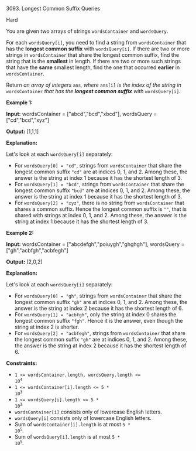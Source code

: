3093\. Longest Common Suffix Queries

Hard

You are given two arrays of strings `wordsContainer` and `wordsQuery`.

For each `wordsQuery[i]`, you need to find a string from `wordsContainer` that has the **longest common suffix** with `wordsQuery[i]`. If there are two or more strings in `wordsContainer` that share the longest common suffix, find the string that is the **smallest** in length. If there are two or more such strings that have the **same** smallest length, find the one that occurred **earlier** in `wordsContainer`.

Return _an array of integers_ `ans`_, where_ `ans[i]` _is the index of the string in_ `wordsContainer` _that has the **longest common suffix** with_ `wordsQuery[i]`_._

**Example 1:**

**Input:** wordsContainer = ["abcd","bcd","xbcd"], wordsQuery = ["cd","bcd","xyz"]

**Output:** [1,1,1]

**Explanation:**

Let's look at each `wordsQuery[i]` separately:

*   For `wordsQuery[0] = "cd"`, strings from `wordsContainer` that share the longest common suffix `"cd"` are at indices 0, 1, and 2. Among these, the answer is the string at index 1 because it has the shortest length of 3.
*   For `wordsQuery[1] = "bcd"`, strings from `wordsContainer` that share the longest common suffix `"bcd"` are at indices 0, 1, and 2. Among these, the answer is the string at index 1 because it has the shortest length of 3.
*   For `wordsQuery[2] = "xyz"`, there is no string from `wordsContainer` that shares a common suffix. Hence the longest common suffix is `""`, that is shared with strings at index 0, 1, and 2. Among these, the answer is the string at index 1 because it has the shortest length of 3.

**Example 2:**

**Input:** wordsContainer = ["abcdefgh","poiuygh","ghghgh"], wordsQuery = ["gh","acbfgh","acbfegh"]

**Output:** [2,0,2]

**Explanation:**

Let's look at each `wordsQuery[i]` separately:

*   For `wordsQuery[0] = "gh"`, strings from `wordsContainer` that share the longest common suffix `"gh"` are at indices 0, 1, and 2. Among these, the answer is the string at index 2 because it has the shortest length of 6.
*   For `wordsQuery[1] = "acbfgh"`, only the string at index 0 shares the longest common suffix `"fgh"`. Hence it is the answer, even though the string at index 2 is shorter.
*   For `wordsQuery[2] = "acbfegh"`, strings from `wordsContainer` that share the longest common suffix `"gh"` are at indices 0, 1, and 2. Among these, the answer is the string at index 2 because it has the shortest length of 6.

**Constraints:**

*   <code>1 <= wordsContainer.length, wordsQuery.length <= 10<sup>4</sup></code>
*   <code>1 <= wordsContainer[i].length <= 5 * 10<sup>3</sup></code>
*   <code>1 <= wordsQuery[i].length <= 5 * 10<sup>3</sup></code>
*   `wordsContainer[i]` consists only of lowercase English letters.
*   `wordsQuery[i]` consists only of lowercase English letters.
*   Sum of `wordsContainer[i].length` is at most <code>5 * 10<sup>5</sup></code>.
*   Sum of `wordsQuery[i].length` is at most <code>5 * 10<sup>5</sup></code>.